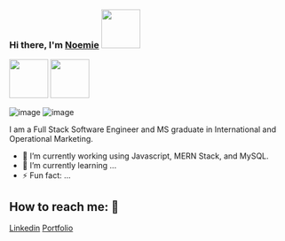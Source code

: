 ### Hi there, I'm <a href="https://noemiegrau.github.io/react-portfolio/" target="_blank">Noemie</a>  <img src="https://camo.githubusercontent.com/b0fa06ee100360ae8811a115c133de7848891e3b/68747470733a2f2f6769746875622e6769746875626173736574732e636f6d2f696d616765732f6d6f6e612d776869737065722e676966" width="70" height="70" />


<img src="https://user-images.githubusercontent.com/78329298/136638902-e9f7ebf8-fd29-4161-b344-b776fb02c3e0.png" width="70" height="70" />


<img src="https://user-images.githubusercontent.com/78329298/136638920-a546e71f-d387-444e-9911-ac9bf564e742.png" width="70" height="70" />

![image](https://user-images.githubusercontent.com/78329298/136638902-e9f7ebf8-fd29-4161-b344-b776fb02c3e0.png)
![image](https://user-images.githubusercontent.com/78329298/136638920-a546e71f-d387-444e-9911-ac9bf564e742.png)


I am a Full Stack Software Engineer and MS graduate in International and Operational Marketing. <!-- I love to learn-->

<!-- Introduction paragraph -->


- 🔭 I’m currently working using Javascript, MERN Stack, and MySQL. 
- 🌱 I’m currently learning ...
- ⚡ Fun fact: ...

## How to reach me:    💬

[Linkedin](https://www.linkedin.com/in/noemiegrau/)
[Portfolio](https://noemiegrau.github.io/react-portfolio/)
